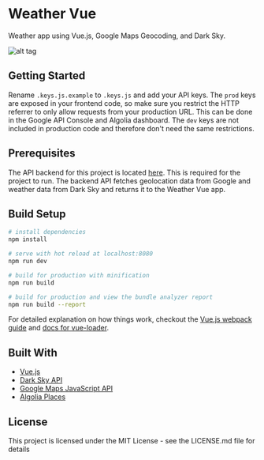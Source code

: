 # Weather Vue

Weather app using Vue.js, Google Maps Geocoding, and Dark Sky.

![alt tag](https://raw.githubusercontent.com/krestaino/weather-vue/master/static/images/og.jpg)

## Getting Started

Rename `.keys.js.example` to `.keys.js` and add your API keys. The `prod` keys are exposed in your frontend code, so make sure you restrict the HTTP referrer to only allow requests from your production URL. This can be done in the Google API Console and Algolia dashboard. The `dev` keys are not included in production code and therefore don't need the same restrictions.

## Prerequisites 
The API backend for this project is located [here](https://github.com/krestaino/weather-api). This is required for the project to run. The backend API fetches geolocation data from Google and weather data from Dark Sky and returns it to the Weather Vue app.

## Build Setup

``` bash
# install dependencies
npm install

# serve with hot reload at localhost:8080
npm run dev

# build for production with minification
npm run build

# build for production and view the bundle analyzer report
npm run build --report
```

For detailed explanation on how things work, checkout the [Vue.js webpack guide](http://vuejs-templates.github.io/webpack/) and [docs for vue-loader](http://vuejs.github.io/vue-loader).

## Built With
* [Vue.js](https://vuejs.org/)
* [Dark Sky API](https://darksky.net/dev/)
* [Google Maps JavaScript API](https://developers.google.com/maps/documentation/javascript/get-api-key)
* [Algolia Places](https://community.algolia.com/places/)

## License 
This project is licensed under the MIT License - see the LICENSE.md file for details
